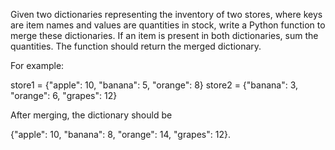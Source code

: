Given two dictionaries representing the inventory of two stores, where keys are item names and values are quantities in stock, write a Python function to merge these dictionaries. If an item is present in both dictionaries, sum the quantities. The function should return the merged dictionary. 
 
For example:

store1 = {"apple": 10, "banana": 5, "orange": 8}
store2 = {"banana": 3, "orange": 6, "grapes": 12}

After merging, the dictionary should be 

{"apple": 10, "banana": 8, "orange": 14, "grapes": 12}.